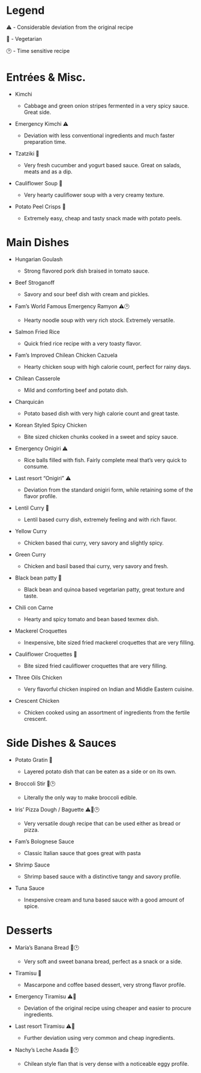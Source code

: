 # Legend
⚠️ - Considerable deviation from the original recipe

🌱 - Vegetarian

🕑 - Time sensitive recipe

# Entrées & Misc.

- Kimchi 
  - Cabbage and green onion stripes fermented in a very spicy sauce. Great side. 

- Emergency Kimchi ⚠️
  - Deviation with less conventional ingredients and much faster preparation time.

- Tzatziki 🌱
  - Very fresh cucumber and yogurt based sauce. Great on salads, meats and as a dip.

- Cauliflower Soup 🌱
  - Very hearty cauliflower soup with a very creamy texture.

- Potato Peel Crisps 🌱
  - Extremely easy, cheap and tasty snack made with potato peels.

# Main Dishes

- Hungarian Goulash
  - Strong flavored pork dish braised in tomato sauce.

- Beef Stroganoff
  - Savory and sour beef dish with cream and pickles.

- Fam’s World Famous Emergency Ramyon ⚠️🕑
  - Hearty noodle soup with very rich stock. Extremely versatile.

- Salmon Fried Rice
  - Quick fried rice recipe with a very toasty flavor.

- Fam’s Improved Chilean Chicken Cazuela
  - Hearty chicken soup with high calorie count, perfect for rainy days.

- Chilean Casserole
  - Mild and comforting beef and potato dish.

- Charquicán
  - Potato based dish with very high calorie count and great taste.

- Korean Styled Spicy Chicken
  - Bite sized chicken chunks cooked in a sweet and spicy sauce.

- Emergency Onigiri ⚠️
  - Rice balls filled with fish. Fairly complete meal that’s very quick to consume.

- Last resort “Onigiri” ⚠️
  - Deviation from the standard onigiri form, while retaining some of the flavor profile.

- Lentil Curry 🌱
  - Lentil based curry dish, extremely feeling and with rich flavor.

- Yellow Curry
  - Chicken based thai curry, very savory and slightly spicy.

- Green Curry
  - Chicken and basil based thai curry, very savory and fresh.

- Black bean patty 🌱
  - Black bean and quinoa based vegetarian patty, great texture and taste.

- Chili con Carne
  - Hearty and spicy tomato and bean based texmex dish.

- Mackerel Croquettes
  - Inexpensive, bite sized fried mackerel croquettes that are very filling. 

- Cauliflower Croquettes 🌱
  - Bite sized fried cauliflower croquettes that are very filling.

- Three Oils Chicken
  - Very flavorful chicken inspired on Indian and Middle Eastern cuisine.

- Crescent Chicken
  - Chicken cooked using an assortment of ingredients from the fertile crescent.

# Side Dishes & Sauces

- Potato Gratin 🌱
  - Layered potato dish that can be eaten as a side or on its own.

- Broccoli Stir 🌱🕑
  - Literally the only way to make broccoli edible.

- Iris’ Pizza Dough / Baguette ⚠️🌱🕑
  - Very versatile dough recipe that can be used either as bread or pizza.

- Fam’s Bolognese Sauce
  - Classic Italian sauce that goes great with pasta

- Shrimp Sauce
  - Shrimp based sauce with a distinctive tangy and savory profile.

- Tuna Sauce
  - Inexpensive cream and tuna based sauce with a good amount of spice.

# Desserts

- María’s Banana Bread 🌱🕑
  - Very soft and sweet banana bread, perfect as a snack or a side.

- Tiramisu 🌱
  - Mascarpone and coffee based dessert, very strong flavor profile.

- Emergency Tiramisu ⚠️🌱
  - Deviation of the original recipe using cheaper and easier to procure ingredients.

- Last resort Tiramisu ⚠️🌱
  - Further deviation using very common and cheap ingredients.

- Nachy’s Leche Asada 🌱🕑
  - Chilean style flan that is very dense with a noticeable eggy profile.